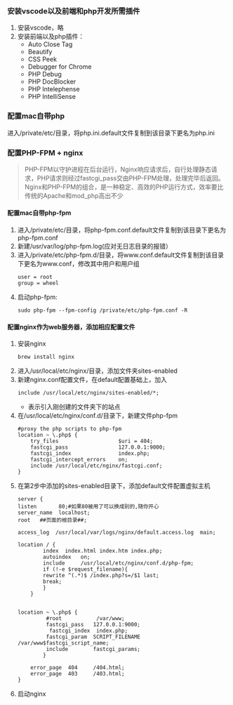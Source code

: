 ### 安装vscode以及前端和php开发所需插件
1. 安装vscode，略
2. 安装前端以及php插件：
	- Auto Close Tag
	- Beautify
	- CSS Peek
	- Debugger for Chrome
	- PHP Debug
	- PHP DocBlocker
	- PHP Intelephense
	- PHP IntelliSense
### 配置mac自带php
进入/private/etc/目录，将php.ini.default文件复制到该目录下更名为php.ini
### 配置PHP-FPM + nginx
> PHP-FPM以守护进程在后台运行，Nginx响应请求后，自行处理静态请求，PHP请求则经过fastcgi_pass交由PHP-FPM处理，处理完毕后返回。 Nginx和PHP-FPM的组合，是一种稳定、高效的PHP运行方式，效率要比传统的Apache和mod_php高出不少
#### 配置mac自带php-fpm
1. 进入/private/etc/目录，将php-fpm.conf.default文件复制到该目录下更名为php-fpm.conf
2. 新建/usr/var/log/php-fpm.log(应对无日志目录的报错）
3. 进入/private/etc/php-fpm.d/目录，将www.conf.default文件复制到该目录下更名为www.conf，修改其中用户和用户组
	```
	user = root
	group = wheel
	```
4. 启动php-fpm:
	```
	sudo php-fpm --fpm-config /private/etc/php-fpm.conf -R
	```

#### 配置nginx作为web服务器，添加相应配置文件
1. 安装nginx
	```
	brew install nginx
	```
2. 进入/usr/local/etc/nginx/目录，添加文件夹sites-enabled
3. 新建nginx.conf配置文件，在default配置基础上，加入
	```
	include /usr/local/etc/nginx/sites-enabled/*;
	```
	- 表示引入刚创建的文件夹下的站点
4. 在/usr/local/etc/nginx/conf.d/目录下，新建文件php-fpm
	```
	#proxy the php scripts to php-fpm
	location ~ \.php$ {
    	try_files                   $uri = 404;
    	fastcgi_pass                127.0.0.1:9000;
    	fastcgi_index               index.php;
    	fastcgi_intercept_errors    on;
    	include /usr/local/etc/nginx/fastcgi.conf;
	}
	```
5. 在第2步中添加的sites-enabled目录下，添加default文件配置虚拟主机
	```
	server {
	listen       80;#如果80被用了可以换成别的,随你开心
	server_name  localhost;
	root   ##页面的根目录##;

	access_log  /usr/local/var/logs/nginx/default.access.log  main;

	location / {
        	index  index.html index.htm index.php;
        	autoindex   on;
        	include     /usr/local/etc/nginx/conf.d/php-fpm;
        	if (!-e $request_filename){
        	rewrite ^(.*)$ /index.php?s=/$1 last;
        	break;
        	}
    	}


	location ~ \.php$ {
           	 #root           /var/www;
           	 fastcgi_pass   127.0.0.1:9000;
          	  fastcgi_index  index.php;
           	 fastcgi_param  SCRIPT_FILENAME  /var/www$fastcgi_script_name;
           	 include        fastcgi_params;
        	}

    	error_page  404     /404.html;
    	error_page  403     /403.html;
	}	
	```
6. 启动nginx